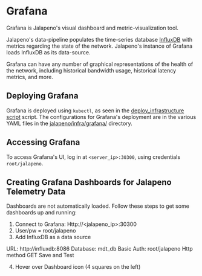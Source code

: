 # Grafana

Grafana is Jalapeno's visual dashboard and metric-visualization tool.

Jalapeno's data-pipeline populates the time-series database [InfluxDB](../influxdb) with metrics regarding the state of the network. 
Jalapeno's instance of Grafana loads InfluxDB as its data-source. 

Grafana can have any number of graphical representations of the health of the network, including historical bandwidth usage, historical latency metrics, and more. 

## Deploying Grafana
Grafana is deployed using `kubectl`, as seen in the [deploy_infrastructure script](../deploy_infrastructure.sh) script. The configurations for Grafana's deployment are in the various YAML files in the [jalapeno/infra/grafana/](.) directory.  

## Accessing Grafana
To access Grafana's UI, log in at `<server_ip>:30300`, using credentials `root/jalapeno`.

## Creating Grafana Dashboards for Jalapeno Telemetry Data

Dashboards are not automatically loaded. Follow these steps to get some dashboards up and running:

1.	Connect to Grafana:  Http://<jalapeno_ip>:30300
2.	User/pw = root/jalapeno 
3.	Add InfluxDB as a data source

URL: http://influxdb:8086
Database: mdt_db
Basic Auth: root/jalapeno
Http method GET
Save and Test

4.	Hover over Dashboard icon (4 squares on the left)

